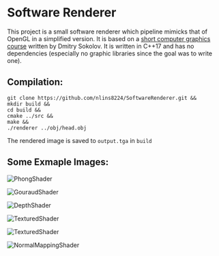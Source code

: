 # Software Renderer

This project is a small software renderer which pipeline mimicks that of OpenGL in a simplified version. It is based on a [short computer graphics course](https://github.com/ssloy/tinyrenderer/wiki/Lesson-0:-getting-started) written by Dmitry Sokolov. It is written in C++17 and has no dependencies (especially no graphic libraries since the goal was to write one).

## Compilation:

```
git clone https://github.com/nlins8224/SoftwareRenderer.git &&
mkdir build &&
cd build &&
cmake ../src &&
make && 
./renderer ../obj/head.obj
```

The rendered image is saved to `output.tga` in `build`

## Some Exmaple Images:

![PhongShader](https://i.ibb.co/4MrtdQ0/Screenshot-from-2022-04-03-19-14-20.png)

![GouraudShader](https://i.ibb.co/R2BQcg3/Screenshot-from-2022-04-03-19-08-57.png)

![DepthShader](https://i.ibb.co/d2Z1vM2/Screenshot-from-2022-04-02-22-29-47.png)

![TexturedShader](https://i.ibb.co/3BP2zxK/Screenshot-from-2022-04-02-22-05-38.png)

![TexturedShader](https://i.ibb.co/zHKhgpX/Screenshot-from-2022-04-03-19-11-42.png)

![NormalMappingShader](https://i.ibb.co/270fccv/Screenshot-from-2022-04-03-19-13-09.png)

